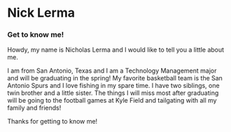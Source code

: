 # Nick Lerma
### Get to know me!

Howdy, my name is Nicholas Lerma and I would like to tell you a little about me.

I am from San Antonio, Texas and I am a Technology Management major and will be graduating in the spring!
My favorite basketball team is the San Antonio Spurs and I love fishing in my spare time.
I have two siblings, one twin brother and a little sister. 
The things I will miss most after graduating will be going to the football games at Kyle Field and tailgating with all my family and friends!

Thanks for getting to know me!
